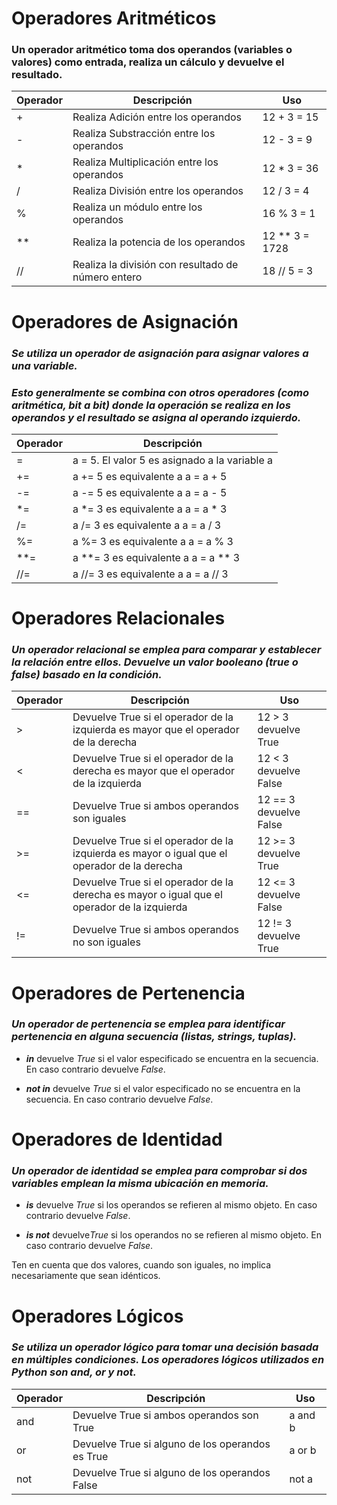 # Operadores Aritméticos
### **Un operador aritmético toma dos operandos (variables o valores) como entrada, realiza un cálculo y devuelve el resultado.**

| Operador | Descripción | Uso |
| ----------- | ----------- | ----------- |
| +	| Realiza Adición entre los operandos	|	12 + 3 = 15	|
| -	| Realiza Substracción entre los operandos	|	12 - 3 = 9	|
| *	| Realiza Multiplicación entre los operandos	|	12 * 3 = 36	|
| /	| Realiza División entre los operandos	|	12 / 3 = 4	|
| %	| Realiza un módulo entre los operandos	|	16 % 3 = 1	|
| ** | Realiza la potencia de los operandos	|	12 ** 3 = 1728	|
| // | Realiza la división con resultado de número entero	|	18 // 5 = 3	|
  
  
# Operadores de Asignación
### ***Se utiliza un operador de asignación para asignar valores a una variable.***
### ***Esto generalmente se combina con otros operadores (como aritmética, bit a bit) donde la operación se realiza en los operandos y el resultado se asigna al operando izquierdo.***

| Operador | Descripción |
| ----------- | ----------- |
| =	 | a = 5. El valor 5 es asignado a la variable a |
| +=	 | a += 5 es equivalente a a = a + 5 |
| -=	 | a -= 5 es equivalente a a = a - 5 |
| *=	 | a *= 3 es equivalente a a = a * 3 |
| /=	 | a /= 3 es equivalente a a = a / 3 |
| %=	 | a %= 3 es equivalente a a = a % 3 |
| **=	 | a **= 3 es equivalente a a = a ** 3 |
| //=	 | a //= 3 es equivalente a a = a // 3 |
  
  

# Operadores Relacionales
### ***Un operador relacional se emplea para comparar y establecer la relación entre ellos. Devuelve un valor booleano (true o false) basado en la condición.***

| Operador | Descripción | Uso |
| ----------- | ----------- | ----------- |
|>	|Devuelve True si el operador de la izquierda es mayor que el operador de la derecha	|12 > 3 devuelve True
|<	|Devuelve True si el operador de la derecha es mayor que el operador de la izquierda	|12 < 3 devuelve False
|==	|Devuelve True si ambos operandos son iguales	|12 == 3 devuelve False
|>=	|Devuelve True si el operador de la izquierda es mayor o igual que el operador de la derecha	|12 >= 3 devuelve True
|<=	|Devuelve True si el operador de la derecha es mayor o igual que el operador de la izquierda	|12 <= 3 devuelve False
|!=	|Devuelve True si ambos operandos no son iguales |12 != 3 devuelve True
  
  
# Operadores de Pertenencia
### ***Un operador de pertenencia se emplea para identificar pertenencia en alguna secuencia (listas, strings, tuplas).***

- ***in*** devuelve *True* si el valor especificado se encuentra en la secuencia. En caso contrario devuelve *False*.

- ***not in*** devuelve *True* si el valor especificado no se encuentra en la secuencia. En caso contrario devuelve *False*.
  
  
# Operadores de Identidad
### ***Un operador de identidad se emplea para comprobar si dos variables emplean la misma ubicación en memoria.***

- ***is*** devuelve *True* si los operandos se refieren al mismo objeto. En caso contrario devuelve *False*.

- ***is not*** devuelve*True* si los operandos no se refieren al mismo objeto. En caso contrario devuelve *False*.

Ten en cuenta que dos valores, cuando son iguales, no implica necesariamente que sean idénticos.
  
  
# Operadores Lógicos
### ***Se utiliza un operador lógico para tomar una decisión basada en múltiples condiciones. Los operadores lógicos utilizados en Python son and, or y not.***

| Operador | Descripción | Uso |
| ----------- | ----------- | ----------- |
| and | 	Devuelve True si ambos operandos son True | 	a and b |
| or | 	Devuelve True si alguno de los operandos es True | 	a or b |
| not | 	Devuelve True si alguno de los operandos False | 	not a |